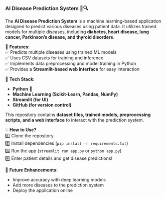 ### **AI Disease Prediction System** 🏥🔍  

The **AI Disease Prediction System** is a machine learning-based application designed to predict various diseases using patient data. It utilizes trained models for multiple diseases, including **diabetes, heart disease, lung cancer, Parkinson’s disease, and thyroid disorders**.  

🔹 **Features:**  
✅ Predicts multiple diseases using trained ML models  
✅ Uses CSV datasets for training and inference  
✅ Implements data preprocessing and model training in Python  
✅ Provides a **Streamlit-based web interface** for easy interaction  

🔹 **Tech Stack:**  
- **Python** 🐍  
- **Machine Learning (Scikit-Learn, Pandas, NumPy)**  
- **Streamlit (for UI)**  
- **GitHub (for version control)**  

This repository contains **dataset files, trained models, preprocessing scripts, and a web interface** to interact with the prediction system.  

💡 **How to Use?**  
1️⃣ Clone the repository  
2️⃣ Install dependencies (`pip install -r requirements.txt`)  
3️⃣ Run the app (`streamlit run app.py` or `python app.py`)  
4️⃣ Enter patient details and get disease predictions!  

🚀 **Future Enhancements:**  
- Improve accuracy with deep learning models  
- Add more diseases to the prediction system  
- Deploy the application online  

